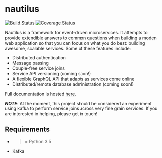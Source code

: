 # nautilus

[![Build Status](https://travis-ci.org/nautilus/nautilus.svg?branch=master)](https://travis-ci.org/nautilus/nautilus)
[![Coverage Status](https://coveralls.io/repos/github/nautilus/python/badge.svg?branch=master)](https://coveralls.io/github/nautilus/python?branch=master)

Nautilus is a framework for event-driven microservices. It attempts to provide extendible 
answers to common questions when building a moden web application so that you can focus
on what you do best: building awesome, scalable services. Some of these features include:

* Distributed authentication
* Message passing
* Couple-free service joins
* Service API versioning (coming soon!)
* A flexible GraphQL API that adapts as services come online 
* Distributed/remote database administration (coming soon!)

Full documentation is hosted [here](http://nautilus.github.io/python/).

***NOTE***: At the moment, this project should be considered an experiment using kafka to perform service joins across 
            very fine grain services. If you are interested in helping, please get in touch!

## Requirements
* >= Python 3.5
* Kafka
